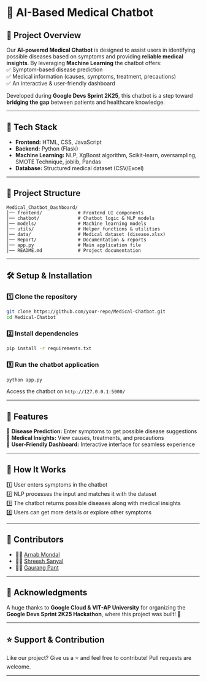 # 🏥 AI-Based Medical Chatbot  

## 🚀 Project Overview  
Our **AI-powered Medical Chatbot** is designed to assist users in identifying possible diseases based on symptoms and providing **reliable medical insights**. By leveraging **Machine Learning** the chatbot offers:  
✅ Symptom-based disease prediction  
✅ Medical information (causes, symptoms, treatment, precautions)  
✅ An interactive & user-friendly dashboard  

Developed during **Google Devs Sprint 2K25**, this chatbot is a step toward **bridging the gap** between patients and healthcare knowledge.  

---

## 🔧 **Tech Stack**  
- **Frontend:** HTML, CSS, JavaScript  
- **Backend:** Python (Flask)  
- **Machine Learning:** NLP, XgBoost algorithm, Scikit-learn, oversampling, SMOTE Technique, joblib, Pandas 
- **Database:** Structured medical dataset (CSV/Excel)  

---

## 📂 **Project Structure**  
```
Medical_Chatbot_Dashboard/
│── frontend/             # Frontend UI components  
│── chatbot/              # Chatbot logic & NLP models  
│── models/               # Machine learning models  
│── utils/                # Helper functions & utilities  
│── data/                 # Medical dataset (disease.xlsx)  
│── Report/               # Documentation & reports  
│── app.py                # Main application file  
│── README.md             # Project documentation  
```

---

## 🛠️ **Setup & Installation**  
### 1️⃣ Clone the repository  
```bash
git clone https://github.com/your-repo/Medical-Chatbot.git
cd Medical-Chatbot
```
### 2️⃣ Install dependencies  
```bash
pip install -r requirements.txt
```
### 3️⃣ Run the chatbot application  
```bash
python app.py
```
Access the chatbot on `http://127.0.0.1:5000/`

---

## 🎯 **Features**  
🔹 **Disease Prediction:** Enter symptoms to get possible disease suggestions  
🔹 **Medical Insights:** View causes, treatments, and precautions  
🔹 **User-Friendly Dashboard:** Interactive interface for seamless experience  

---

## 🤖 **How It Works**  
1️⃣ User enters symptoms in the chatbot  
2️⃣ NLP processes the input and matches it with the dataset  
3️⃣ The chatbot returns possible diseases along with medical insights  
4️⃣ Users can get more details or explore other symptoms  

---

## 👥 **Contributors**  
- 🧑‍💻 [Arnab Mondal](https://github.com/ArnabTechiee)  
- 👩‍💻 [Shreesh Sanyal](https://github.com/SHREESH2004)  
- 🧑‍💻 [Gaurang Pant](https://github.com/username)  

---

## 🎉 **Acknowledgments**  
A huge thanks to **Google Cloud & VIT-AP University** for organizing the **Google Devs Sprint 2K25 Hackathon**, where this project was built! 🚀  

---

## ⭐ **Support & Contribution**  
Like our project? Give us a ⭐ and feel free to contribute! Pull requests are welcome.  

---
```
